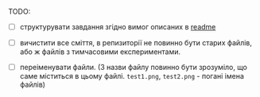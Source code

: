
TODO:
- [ ] структурувати завдання згідно вимог описаних в [readme](https://github.com/WebDevCourse2017/HTML-Codding/blob/master/readme.md)

- [ ] вичистити все сміття, в репизиторії не повинно бути старих файлів, або ж файлів з тимчасовими експериментами.   
- [ ] переіменувати файли. (З назви файлу повинно бути зрозуміло, що саме міститься в цьому файлі. `test1.png`, `test2.png` - погані імена файлів)